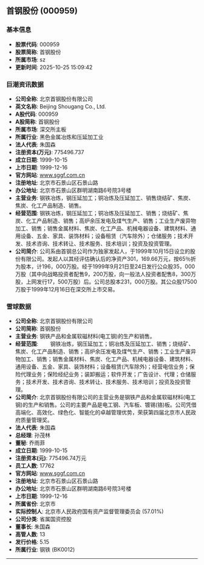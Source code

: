 ## 首钢股份 (000959)

### 基本信息

- **股票代码**: 000959
- **股票简称**: 首钢股份
- **所属市场**: sz
- **更新时间**: 2025-10-25 15:09:42

### 巨潮资讯数据

- **公司全称**: 北京首钢股份有限公司
- **英文名称**: Beijing Shougang Co., Ltd.
- **A股代码**: 000959
- **A股简称**: 首钢股份
- **所属市场**: 深交所主板
- **所属行业**: 黑色金属冶炼和压延加工业
- **法人代表**: 朱国森
- **注册资本(万元)**: 775496.737
- **成立日期**: 1999-10-15
- **上市日期**: 1999-12-16
- **官方网站**: www.sggf.com.cn
- **注册地址**: 北京市石景山区石景山路
- **办公地址**: 北京市石景山区群明湖南路6号院3号楼
- **主营业务**: 钢铁冶炼，钢压延加工；铜冶炼及压延加工、销售烧结矿、焦炭、焦炭、化工产品制造、销售。
- **经营范围**: 钢铁冶炼，钢压延加工；铜冶炼及压延加工、销售；烧结矿、焦炭、化工产品制造、销售；高炉余压发电及煤气生产、销售；工业生产废异物加工、销售；销售金属材料、焦炭、化工产品、机械电器设备、建筑材料、通用设备、五金、家具、装饰材料；设备租赁（汽车除外）；仓储服务；技术开发、技术咨询、技术转让、技术服务、技术培训；投资及投资管理。
- **公司简介**: 公司系由首钢总公司作为独家发起人，于1999年10月15日设立的股份有限公司。发起人以其经评估确认后的净资产301，169.66万元，按65％折为股本，计196，000万股。经于1999年9月21日至24日发行公众股35，000万股（其中向战略投资者配售9，200万股，向一般法人投资者配售8，300万股，上网发行17，500万股）后。公司总股本231，000万股。其公众股17500万股于1999年12月16日在深交所上市交易。

### 雪球数据

- **公司全称**: 北京首钢股份有限公司
- **公司简称**: 首钢股份
- **主营业务**: 钢铁产品和金属软磁材料(电工钢)的生产和销售。
- **经营范围**: 　　钢铁冶炼，钢压延加工；铜冶炼及压延加工、销售；烧结矿、焦炭、化工产品制造、销售；高炉余压发电及煤气生产、销售；工业生产废异物加工、销售；销售金属材料、焦炭、化工产品、机械电器设备、建筑材料、通用设备、五金、家具、装饰材料；设备租赁(汽车除外)；经营电信业务；保险代理业务；保险经纪业务；装卸搬运；软件开发；广告设计、代理；仓储服务；技术开发、技术咨询、技术转让、技术服务、技术培训；投资及投资管理。
- **公司简介**: 北京首钢股份有限公司的主营业务是钢铁产品和金属软磁材料(电工钢)的生产和销售。公司的主要产品是电工钢、汽车板、镀锡(铬)板。公司凭借高端化、高效化、绿色化、智能化的卓越管理优势，荣获第四届北京市人民政府质量管理奖。
- **法人代表**: 朱国森
- **总经理**: 孙茂林
- **董秘**: 乔雨菲
- **成立日期**: 1999-10-15
- **注册资本(元)**: 775496.74万元
- **员工人数**: 17762
- **官方网站**: www.sggf.com.cn
- **注册地址**: 北京市石景山区石景山路
- **办公地址**: 北京市石景山区群明湖南路6号院3号楼
- **上市日期**: 1999-12-16
- **所属省份**: 北京市
- **实际控制人**: 北京市人民政府国有资产监督管理委员会 (57.01%)
- **公司分类**: 省属国资控股
- **董事长**: 朱国森
- **高管人数**: 13
- **发行价格**: 5.15
- **所属行业**: 钢铁 (BK0012)

---
